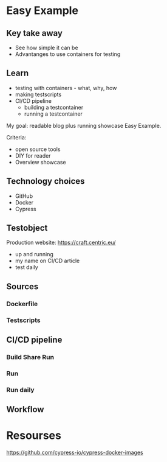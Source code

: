 # Easy Example

## Key take away
- See how simple it can be
- Advantanges to use containers for testing

## Learn
- testing with containers - what, why, how
- making testscripts
- CI/CD pipeline
  -   building a testcontainer
  -   running a testcontainer

My goal: readable blog plus running showcase Easy Example. 

Criteria:
- open source tools
- DIY for reader
- Overview showcase

## Technology choices
- GitHub
- Docker
- Cypress

## Testobject
Production website: https://craft.centric.eu/
- up and running
- my name on CI/CD article
- test daily

## Sources
### Dockerfile
### Testscripts

## CI/CD pipeline
### Build Share Run
### Run 
### Run daily

## Workflow

# Resourses
https://github.com/cypress-io/cypress-docker-images 
